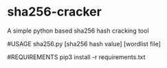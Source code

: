 # sha256-cracker
A simple python based sha256 hash cracking tool

#USAGE
sha256.py [sha256 hash value] [wordlist file]

#REQUIREMENTS
pip3 install -r requirements.txt
